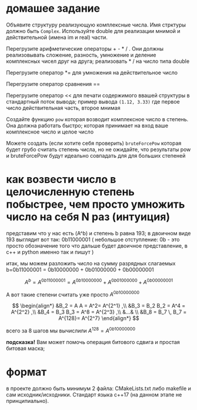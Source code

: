 # домашее задание  
Объявите структуру реализующую комплексные числа.
Имя стрктуры должно быть `Complex`.
Используйте double для реализации мнимой и действительной (имена im  и real) части.


Перегрузите арифметические операторы + - * / . Они должны реализовывать сложение, разность, умножение и деление комплексных чисел друг на друга; реализовать  * / на число типа double  

Перегрузите оператор *= для умножения на действительное число 

Перегрузите оператор сравнения == 

Перегрузите оператор << для печати содержимого ввашей структуры в стандартный поток вывода; пример вывода `(1.12, 3.33)` где первое число действительная часть, второе мнимая 


Создайте функцию `pow` которая возводит комплексное число в степень. Она должна работать быстро;
которая принимает на вход ваше комплексное число и целое число 

Можете создать (если хотите себя проверить) `bruteForcePow` которая будет грубо считать степень числа, но не ожидайте, что результаты pow и bruteForcePow будут идеально совпадать для для больших степеней



# как возвести число в целочисленную степень побыстрее, чем просто умножить число на себя N раз (интуиция) 



представим что у нас есть (A^b) и степень b равна 193; 
в двоичном виде 193 выглядит вот так: 0b11000001  ( небольшое отступление: 0b - это просто обозначение того что дальше будет двоичное представление, в с++ и python именно так и пишут )

итак, мы можем разложить число на сумму разрядных слагаемых b=0b11000001 = 0b10000000 + 0b01000000 + 0b00000001 

$$ A^b = A^{0b11000001} = A^{0b10000000} + A^{0b01000000} + A^{0b00000001} $$


А вот такие степени считать уже просто  $A^{0b10000000}$

$$
\begin{align*}
&B_2 = A A = A^2= A^{2^1} ,\\
&B_3 = B_2  B_2 = A^4 = A^{2^2} ,\\
&B_4 = B_3  B_3 = A^8 = A^{2^3} ,\\
&...& \\
&B_8 = B_7 \, B_7 = A^{128}= A^{2^7} 
\end{align*}
$$

всего за 8 шагов мы вычислили $A^{128}=A^{0b10000000}$

**подсказка!** Вам может помочь операция битового сдвига и простая битовая маска;

# формат 
 в проекте должно быть минимум 2 файла: CMakeLists.txt либо makefile и сам исходник/исходники.
 Cтандарт языка с++17 (на данном этапе не принципиально).